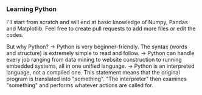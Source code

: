 ### Learning Python
I'll start from scratch and will end at basic knowledge of Numpy, Pandas and Matplotlib.
Feel free to create pull requests to add more files or edit the codes.

But why Python?
-> Python is very beginner-friendly. The syntax (words and structure) is extremely simple to read and follow.
-> Python can handle every job ranging from data mining to website construction to running embedded systems, all in one unified language.
-> Python is an interpreted language, not a compiled one. This statement means that the original program is translated into "something". "The interpreter" then examines
   "something" and performs whatever actions are called for.



